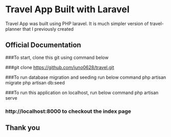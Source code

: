 # Travel App Built with Laravel


Travel App was built using PHP laravel. It is much simpler version of travel-planner that I previously created 

## Official Documentation

###To start, clone this git using command below

###git clone https://github.com/juno0628/travel.git

###To run database migration and seeding run below command
php artisan migrate
php artisan db:seed

###To run this application on localhost, run below command
php artisan serve

### http://localhost:8000 to checkout the index page  

## Thank you

